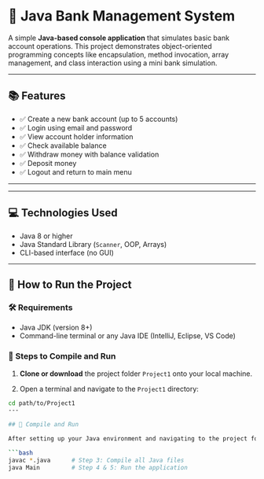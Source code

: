 # 🏦 Java Bank Management System

A simple **Java-based console application** that simulates basic bank account operations. This project demonstrates object-oriented programming concepts like encapsulation, method invocation, array management, and class interaction using a mini bank simulation.

---

## 📚 Features

- ✅ Create a new bank account (up to 5 accounts)
- ✅ Login using email and password
- ✅ View account holder information
- ✅ Check available balance
- ✅ Withdraw money with balance validation
- ✅ Deposit money
- ✅ Logout and return to main menu

---
---

## 💻 Technologies Used

- Java 8 or higher
- Java Standard Library (`Scanner`, OOP, Arrays)
- CLI-based interface (no GUI)

---

## 🚀 How to Run the Project

### 🛠 Requirements

- Java JDK (version 8+)
- Command-line terminal or any Java IDE (IntelliJ, Eclipse, VS Code)

### 🔧 Steps to Compile and Run

1. **Clone or download** the project folder `Project1` onto your local machine.

2. Open a terminal and navigate to the `Project1` directory:

```bash
cd path/to/Project1
---

## 🧪 Compile and Run

After setting up your Java environment and navigating to the project folder:

```bash
javac *.java      # Step 3: Compile all Java files
java Main         # Step 4 & 5: Run the application
